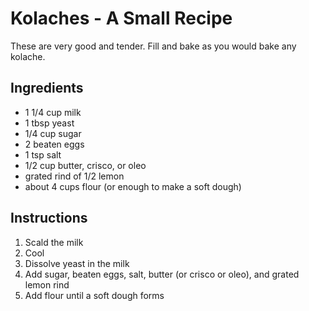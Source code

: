 # Kolaches - A Small Recipe

These are very good and tender. Fill and bake as you would bake any kolache.

## Ingredients

- 1 1/4 cup milk
- 1 tbsp yeast
- 1/4 cup sugar
- 2 beaten eggs
- 1 tsp salt
- 1/2 cup butter, crisco, or oleo
- grated rind of 1/2 lemon
- about 4 cups flour (or enough to make a soft dough)

## Instructions

1. Scald the milk
2. Cool
3. Dissolve yeast in the milk
4. Add sugar, beaten eggs, salt, butter (or crisco or oleo), and grated lemon rind
5. Add flour until a soft dough forms
